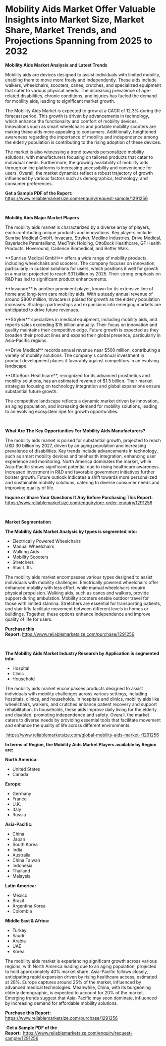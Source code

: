 <p><h1>Mobility Aids Market Offer Valuable Insights into Market Size, Market Share, Market Trends, and Projections Spanning from 2025 to 2032</h1></p><p><strong>Mobility Aids Market Analysis and Latest Trends</strong></p>
<p><p>Mobility aids are devices designed to assist individuals with limited mobility, enabling them to move more freely and independently. These aids include walkers, wheelchairs, scooters, canes, crutches, and specialized equipment that cater to various physical needs. The increasing prevalence of age-related disabilities, chronic conditions, and injuries has fueled the demand for mobility aids, leading to significant market growth.</p><p>The Mobility Aids Market is expected to grow at a CAGR of 12.3% during the forecast period. This growth is driven by advancements in technology, which enhance the functionality and comfort of mobility devices. Innovations such as smart wheelchairs and portable mobility scooters are making these aids more appealing to consumers. Additionally, heightened awareness regarding the importance of mobility and independence among the elderly population is contributing to the rising adoption of these devices. </p><p>The market is also witnessing a trend towards personalized mobility solutions, with manufacturers focusing on tailored products that cater to individual needs. Furthermore, the growing availability of mobility aids through online platforms is increasing accessibility and convenience for users. Overall, the market dynamics reflect a robust trajectory of growth influenced by various factors such as demographics, technology, and consumer preferences.</p></p>
<p><strong>Get a Sample PDF of the Report:&nbsp;</strong> <a href="https://www.reliablemarketsize.com/enquiry/request-sample/1291256?utm_campaign=2626&utm_medium=2&utm_source=Github&utm_content=ia&utm_term=13042025&utm_id=mobility-aids">https://www.reliablemarketsize.com/enquiry/request-sample/1291256</a></p>
<p>&nbsp;</p>
<p><strong>Mobility Aids Major Market Players</strong></p>
<p><p>The mobility aids market is characterized by a diverse array of players, each contributing unique products and innovations. Key players include Sunrise Medical GmbH, Invacare, Stryker, Medline Industries, Drive Medical, Bayerische Patentallianz, MedTrak Holding, OttoBock Healthcare, GF Health Products, Hoveround, Cadence Biomedical, and Better Walk.</p><p>**Sunrise Medical GmbH** offers a wide range of mobility products, including wheelchairs and scooters. The company focuses on innovation, particularly in custom solutions for users, which positions it well for growth in a market projected to reach $31 billion by 2025. Their strong emphasis on R&D has led to significant product enhancements.</p><p>**Invacare** is another prominent player, known for its extensive line of home and long-term care mobility aids. With a steady annual revenue of around $800 million, Invacare is poised for growth as the elderly population increases. Strategic partnerships and expansions into emerging markets are anticipated to drive future revenues.</p><p>**Stryker** specializes in medical equipment, including mobility aids, and reports sales exceeding $15 billion annually. Their focus on innovation and quality maintains their competitive edge. Future growth is expected as they broaden their product lines and expand their global presence, particularly in Asia-Pacific regions.</p><p>**Drive Medical** records annual revenue near $500 million, contributing a variety of mobility solutions. The company's continual investment in product development places it favorably against competitors in an evolving landscape.</p><p>**OttoBock Healthcare**, recognized for its advanced prosthetics and mobility solutions, has an estimated revenue of $1.5 billion. Their market strategies focusing on technology integration and global expansions ensure substantial future growth.</p><p>The competitive landscape reflects a dynamic market driven by innovation, an aging population, and increasing demand for mobility solutions, leading to an evolving ecosystem ripe for growth opportunities.</p></p>
<p>&nbsp;</p>
<p><strong>What Are The Key Opportunities For Mobility Aids Manufacturers?</strong></p>
<p><p>The mobility aids market is poised for substantial growth, projected to reach USD 30 billion by 2027, driven by an aging population and increasing prevalence of disabilities. Key trends include advancements in technology, such as smart mobility devices and telehealth integration, enhancing user experience and monitoring. North America dominates the market, while Asia-Pacific shows significant potential due to rising healthcare awareness. Increased investment in R&D and favorable government initiatives further bolster growth. Future outlook indicates a shift towards more personalized and sustainable mobility solutions, catering to diverse consumer needs and improving quality of life.</p></p>
<p><strong>Inquire or Share Your Questions If Any Before Purchasing This Report:</strong> <a href="https://www.reliablemarketsize.com/enquiry/pre-order-enquiry/1291256?utm_campaign=2626&utm_medium=2&utm_source=Github&utm_content=ia&utm_term=13042025&utm_id=mobility-aids">https://www.reliablemarketsize.com/enquiry/pre-order-enquiry/1291256</a></p>
<p>&nbsp;</p>
<p><strong>Market Segmentation</strong></p>
<p><strong>The Mobility Aids Market Analysis by types is segmented into:</strong></p>
<p><ul><li>Electrically Powered Wheelchairs</li><li>Manual Wheelchairs</li><li>Walking Aids</li><li>Mobility Scooters</li><li>Stretchers</li><li>Stair Lifts</li></ul></p>
<p><p>The mobility aids market encompasses various types designed to assist individuals with mobility challenges. Electrically powered wheelchairs offer enhanced mobility with less effort, while manual wheelchairs require physical propulsion. Walking aids, such as canes and walkers, provide support during ambulation. Mobility scooters enable outdoor travel for those with limited stamina. Stretchers are essential for transporting patients, and stair lifts facilitate movement between different levels in homes or buildings. Together, these options enhance independence and improve quality of life for users.</p></p>
<p><strong>Purchase this Report:&nbsp;</strong><a href="https://www.reliablemarketsize.com/purchase/1291256?utm_campaign=2626&utm_medium=2&utm_source=Github&utm_content=ia&utm_term=13042025&utm_id=mobility-aids">https://www.reliablemarketsize.com/purchase/1291256</a></p>
<p>&nbsp;</p>
<p><strong>The Mobility Aids Market Industry Research by Application is segmented into:</strong></p>
<p><ul><li>Hospital</li><li>Clinic</li><li>Household</li></ul></p>
<p><p>The mobility aids market encompasses products designed to assist individuals with mobility challenges across various settings, including hospitals, clinics, and households. In hospitals and clinics, mobility aids like wheelchairs, walkers, and crutches enhance patient recovery and support rehabilitation. In households, these aids improve daily living for the elderly and disabled, promoting independence and safety. Overall, the market caters to diverse needs by providing essential tools that facilitate movement and enhance the quality of life across different environments.</p></p>
<p><a href="https://www.reliablemarketsize.com/global-mobility-aids-market-r1291256?utm_campaign=2626&utm_medium=2&utm_source=Github&utm_content=ia&utm_term=13042025&utm_id=mobility-aids">&nbsp;https://www.reliablemarketsize.com/global-mobility-aids-market-r1291256</a></p>
<p><strong>In terms of Region, the Mobility Aids Market Players available by Region are:</strong></p>
<p>
    <p> <strong> North America: </strong>
        <ul>
            <li>United States</li>
            <li>Canada</li>
        </ul>
        </p> 
    <p> <strong> Europe: </strong>
        <ul>
            <li>Germany</li>
            <li>France</li>
            <li>U.K.</li>
            <li>Italy</li>
            <li>Russia</li>
        </ul>
        </p> 
    <p> <strong> Asia-Pacific: </strong>
        <ul>
            <li>China</li>
            <li>Japan</li>
            <li>South Korea</li>
            <li>India</li>
            <li>Australia</li>
            <li>China Taiwan</li>
            <li>Indonesia</li>
            <li>Thailand</li>
            <li>Malaysia</li>
        </ul>
        </p> 
    <p> <strong> Latin America: </strong>
        <ul>
            <li>Mexico</li>
            <li>Brazil</li>
            <li>Argentina Korea</li>
            <li>Colombia</li>
        </ul>
        </p> 
    <p> <strong> Middle East & Africa: </strong>
        <ul>
            <li>Turkey</li>
            <li>Saudi</li>
            <li>Arabia</li>
            <li>UAE</li>
            <li>Korea</li>
        </ul>
    </p>
    </p>
<p><p>The mobility aids market is experiencing significant growth across various regions, with North America leading due to an aging population, projected to hold approximately 40% market share. Asia-Pacific follows closely, anticipating rapid expansion driven by rising healthcare access, estimated at 28%. Europe captures around 25% of the market, influenced by advanced medical technologies. Meanwhile, China, with its burgeoning elderly demographic, is expected to account for 20% of the market. Emerging trends suggest that Asia-Pacific may soon dominate, influenced by increasing demand for affordable mobility solutions.</p></p>
<p><strong>Purchase this Report: </strong><a href="https://www.reliablemarketsize.com/purchase/1291256?utm_campaign=2626&utm_medium=2&utm_source=Github&utm_content=ia&utm_term=13042025&utm_id=mobility-aids">https://www.reliablemarketsize.com/purchase/1291256</a></p>
<p>&nbsp;<strong>Get a Sample PDF of the Report:&nbsp;&nbsp;</strong><a href="https://www.reliablemarketsize.com/enquiry/request-sample/1291256?utm_campaign=2626&utm_medium=2&utm_source=Github&utm_content=ia&utm_term=13042025&utm_id=mobility-aids">https://www.reliablemarketsize.com/enquiry/request-sample/1291256</a></p>
<p><strong></strong></p>
<p><p></p><p></p><p></p></p>